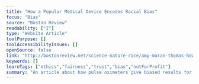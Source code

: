 ```yaml
---
title: "How a Popular Medical Device Encodes Racial Bias"
focus: "Bias"
source: "Boston Review"
readability: ["I"]
type: "Website Article"
toolPurpose: []
toolAccessibilityIssues: []
openSource: false
link: "http://bostonreview.net/science-nature-race/amy-moran-thomas-how-popular-medical-device-encodes-racial-bias"
keywords: []
learnTags: ["ethics","fairness","trust","bias","notForProfit"]
summary: "An article about how pulse oximeters give biased results for people with darker skin, which prompted a follow-up study.  "
---
```


